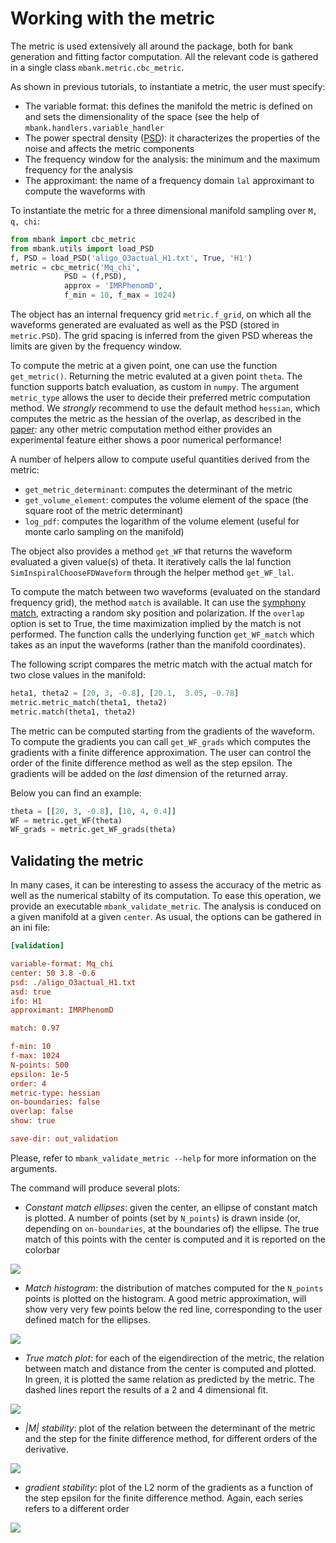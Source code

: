 Working with the metric
=======================

The metric is used extensively all around the package, both for bank generation and fitting factor computation.
All the relevant code is gathered in a single class ```mbank.metric.cbc_metric```.

As shown in previous tutorials, to instantiate a metric, the user must specify:

- The variable format: this defines the manifold the metric is defined on and sets the dimensionality of the space (see the help of ```mbank.handlers.variable_handler```
- The power spectral density ([PSD](https://dcc.ligo.org/LIGO-T2000012/public)): it characterizes the properties of the noise and affects the metric components
- The frequency window for the analysis: the minimum and the maximum frequency for the analysis
- The approximant: the name of a frequency domain `lal` approximant to compute the waveforms with

To instantiate the metric for a three dimensional manifold sampling over `M, q, chi`:

```Python
from mbank import cbc_metric
from mbank.utils import load_PSD
f, PSD = load_PSD('aligo_O3actual_H1.txt', True, 'H1')
metric = cbc_metric('Mq_chi',
			PSD = (f,PSD),
			approx = 'IMRPhenomD',
			f_min = 10, f_max = 1024)
```

The object has an internal frequency grid `metric.f_grid`, on which all the waveforms generated are evaluated as well as the PSD (stored in `metric.PSD`). The grid spacing is inferred from the given PSD whereas the limits are given by the frequency window.

To compute the metric at a given point, one can use the function ```get_metric()```. Returning the metric evaluted at a given point ```theta```. The function supports batch evaluation, as custom in `numpy`.
The argument `metric_type` allows the user to decide their preferred metric computation method. We _strongly_ recommend to use the default method `hessian`, which computes the metric as the hessian of the overlap, as described in the [paper](https://arxiv.org/abs/2302.00436): any other metric computation method either provides an experimental feature either shows a poor numerical performance!

A number of helpers allow to compute useful quantities derived from the metric:

- ```get_metric_determinant```: computes the determinant of the metric
- ```get_volume_element```: computes the volume element of the space (the square root of the metric determinant)
- ```log_pdf```: computes the logarithm of the volume element (useful for monte carlo sampling on the manifold)

The object also provides a method ```get_WF``` that returns the waveform evaluated a given value(s) of theta. It iteratively calls the lal function ```SimInspiralChooseFDWaveform``` through the helper method ```get_WF_lal```.

To compute the match between two waveforms (evaluated on the standard frequency grid), the method ```match``` is available.
It can use the [symphony match](https://arxiv.org/abs/1709.09181), extracting a random sky position and polarization.
If the ```overlap``` option is set to True, the time maximization implied by the match is not performed.
The function calls the underlying function ```get_WF_match``` which takes as an input the waveforms (rather than the manifold coordinates).

The following script compares the metric match with the actual match for two close values in the manifold:

```Python
heta1, theta2 = [20, 3, -0.8], [20.1,  3.05, -0.78]
metric.metric_match(theta1, theta2)
metric.match(theta1, theta2)
```

The metric can be computed starting from the gradients of the waveform. To compute the gradients you can call ```get_WF_grads``` which computes the gradients with a finite difference approximation. The user can control the order of the finite difference method as well as the step epsilon.
The gradients will be added on the _last_ dimension of the returned array.

Below you can find an example:

```Python
theta = [[20, 3, -0.8], [10, 4, 0.4]]
WF = metric.get_WF(theta)
WF_grads = metric.get_WF_grads(theta)
```

## Validating the metric

In many cases, it can be interesting to assess the accuracy of the metric as well as the numerical stabilty of its computation.
To ease this operation, we provide an executable `mbank_validate_metric`. The analysis is conduced on a given manifold at a given `center`. As usual, the options can be gathered in an ini file:

```ini
[validation]

variable-format: Mq_chi
center: 50 3.8 -0.6
psd: ./aligo_O3actual_H1.txt
asd: true
ifo: H1
approximant: IMRPhenomD

match: 0.97

f-min: 10
f-max: 1024
N-points: 500
epsilon: 1e-5
order: 4
metric-type: hessian
on-boundaries: false
overlap: false
show: true

save-dir: out_validation
```

Please, refer to `mbank_validate_metric --help` for more information on the arguments.

The command will produce several plots:

- _Constant match ellipses_: given the center, an ellipse of constant match is plotted. A number of points (set by `N_points`) is drawn inside (or, depending on `on-boundaries`, at the boundaries of) the ellipse. The true match of this points with the center is computed and it is reported on the colorbar

![](../img/ellipses.png)

- _Match histogram_: the distribution of matches computed for the `N_points` points is plotted on the histogram. A good metric approximation, will show very very few points below the red line, corresponding to the user defined match for the ellipses.

![](../img/validation_hist.png)

- _True match plot_: for each of the eigendirection of the metric, the relation between match and distance from the center is computed and plotted. In green, it is plotted the same relation as predicted by the metric. The dashed lines report the results of a 2 and 4 dimensional fit.

![](../img/parabolae.png)

- _|M| stability_: plot of the relation between the determinant of the metric and the step for the finite difference method, for different orders of the derivative.

![](../img/epsilon_det.png)

- _gradient stability_: plot of the L2 norm of the gradients as a function of the step epsilon for the finite difference method. Again, each series refers to a different order

![](../img/epsilon_grad_norm.png)












